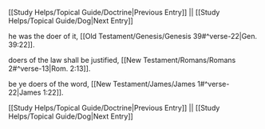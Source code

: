 [[Study Helps/Topical Guide/Doctrine|Previous Entry]]  ||  [[Study Helps/Topical Guide/Dog|Next Entry]]

 he was the doer of it, [[Old Testament/Genesis/Genesis 39#^verse-22|Gen. 39:22]].

 doers of the law shall be justified, [[New Testament/Romans/Romans 2#^verse-13|Rom. 2:13]].

 be ye doers of the word, [[New Testament/James/James 1#^verse-22|James 1:22]].

[[Study Helps/Topical Guide/Doctrine|Previous Entry]]  ||  [[Study Helps/Topical Guide/Dog|Next Entry]]